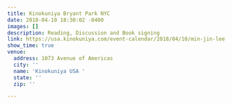 ```yaml
---
title: Kinokuniya Bryant Park NYC
date: 2018-04-10 18:30:02 -0400
images: []
description: Reading, Discussion and Book signing
link: https://usa.kinokuniya.com/event-calendar/2018/04/10/min-jin-lee
show_time: true
venue:
  address: 1073 Avenue of Americas
  city: ''
  name: 'Kinokuniya USA '
  state: ''
  zip: ''

---
```

